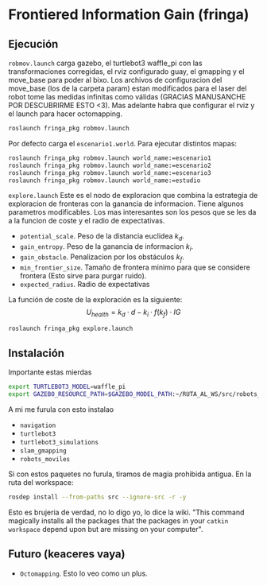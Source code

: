 # Frontiered Information Gain (fringa)


## Ejecución

`robmov.launch` carga gazebo, el turtlebot3 waffle_pi con las transformaciones corregidas, el rviz configurado guay, el gmapping y el move_base para poder al bixo. Los archivos de configuracion del move_base (los de la carpeta param) estan modificados para el laser del robot tome las medidas infinitas como válidas (GRACIAS MANUSANCHE POR DESCUBRIRME ESTO <3). Mas adelante habra que configurar el rviz y el launch para hacer octomapping.

```bash
roslaunch fringa_pkg robmov.launch
```

Por defecto carga el `escenario1.world`. Para ejecutar distintos mapas:

```bash
roslaunch fringa_pkg robmov.launch world_name:=escenario1
roslaunch fringa_pkg robmov.launch world_name:=escenario2
roslaunch fringa_pkg robmov.launch world_name:=escenario3
roslaunch fringa_pkg robmov.launch world_name:=estudio
```

`explore.launch` Este es el nodo de exploracion que combina la estrategia de exploracion de fronteras con la ganancia de informacion. Tiene algunos parametros modificables. Los mas interesantes son los pesos que se les da a la funcion de coste y el radio de expectativas.
    
- `potential_scale`. Peso de la distancia euclidea $k_d$.
- `gain_entropy`. Peso de la ganancia de informacion $k_i$.
- `gain_obstacle`. Penalizacion por los obstáculos $k_f$.
- `min_frontier_size`. Tamaño de frontera minimo para que se considere frontera (Esto sirve para purgar ruido).
- `expected_radius`. Radio de expectativas

La función de coste de la exploración es la siguiente:
$$U_{health} = k_d \cdot d - k_i \cdot f(k_f) \cdot IG$$


```bash
roslaunch fringa_pkg explore.launch
```

## Instalación


Importante estas mierdas
```bash 
export TURTLEBOT3_MODEL=waffle_pi
export GAZEBO_RESOURCE_PATH=$GAZEBO_MODEL_PATH:~/RUTA_AL_WS/src/robots_moviles/worlds
```

A mi me furula con esto instalao 

- `navigation`
- `turtlebot3`
- `turtlebot3_simulations`
- `slam_gmapping`
- `robots_moviles`

Si con estos paquetes no furula, tiramos de magia prohibida antigua. En la ruta del workspace:

``` bash
rosdep install --from-paths src --ignore-src -r -y
```

Esto es brujeria de verdad, no lo digo yo, lo dice la wiki. "This command magically installs all the packages that the packages in your `catkin workspace` depend upon but are missing on your computer".


## Futuro (keaceres vaya)

- `Octomapping`. Esto lo veo como un plus.